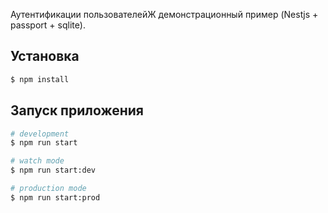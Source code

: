 Аутентификации пользователейЖ демонстрационный пример (Nestjs + passport + sqlite).

## Установка

```bash
$ npm install
```

## Запуск приложения

```bash
# development
$ npm run start

# watch mode
$ npm run start:dev

# production mode
$ npm run start:prod
```
